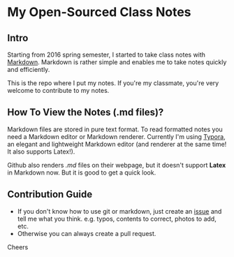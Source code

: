 # My Open-Sourced Class Notes

## Intro

Starting from 2016 spring semester, I started to take class notes with [Markdown](https://github.com/adam-p/markdown-here/wiki/Markdown-Cheatsheet). Markdown is rather simple and enables me to take notes quickly and efficiently.

This is the repo where I put my notes. If you're my classmate, you're very welcome to contribute to my notes.

## How To View the Notes (.md files)?

Markdown files are stored in pure text format. To read formatted notes you need a Markdown editor or Markdown renderer. Currently I'm using [Typora](https://www.typora.io/), an elegant and lightweight Markdown editor (and renderer at the same time! It also supports Latex!).

Github also renders *.md* files on their webpage, but it doesn't support **Latex** in Markdown now. But it is good to get a quick look.

## Contribution Guide

- If you don't know how to use git or markdown, just create an [issue](https://github.com/shavvn/class-notes/issues) and tell me what you think. e.g. typos, contents to correct, photos to add, etc.
- Otherwise you can always create a pull request.

Cheers